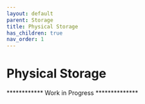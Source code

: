 ```yaml
---
layout: default
parent: Storage
title: Physical Storage
has_children: true
nav_order: 1
---
```



# Physical Storage

************ Work in Progress **************